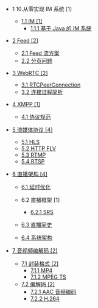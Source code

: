   - 1 10.从零实现 IM 系统 [1]
    - [1.1 IM [1]](/10.从零实现%20IM%20系统/IM/README.md)
      - [1.1.1 基于 Java 的 IM 系统](/10.从零实现%20IM%20系统/IM/基于%20Java%20的%20IM%20系统.md)
  - [2 Feed [2]](/Feed/README.md)
    - [2.1 Feed 流方案](/Feed/Feed%20流方案.md)
    - [2.2 分页问题](/Feed/分页问题.md)
  - [3 WebRTC [2]](/WebRTC/README.md)
    - [3.1 RTCPeerConnection](/WebRTC/RTCPeerConnection.md)
    - [3.2 连接过程简析](/WebRTC/连接过程简析.md)
  - [4 XMPP [1]](/XMPP/README.md)
    - [4.1 协议规范](/XMPP/协议规范.md)
  - [5 流媒体协议 [4]](/流媒体协议/README.md)
    - [5.1 HLS](/流媒体协议/HLS.md)
    - [5.2 HTTP FLV](/流媒体协议/HTTP-FLV.md)
    - [5.3 RTMP](/流媒体协议/RTMP.md)
    - [5.4 RTSP](/流媒体协议/RTSP.md)
  - [6 直播架构 [4]](/直播架构/README.md)
    - [6.1 延时优化](/直播架构/延时优化/README.md)
      
    - 6.2 直播框架 [1]
      - [6.2.1 SRS](/直播架构/直播框架/SRS/README.md)
        
    - [6.3 直播简史](/直播架构/直播简史.md)
    - [6.4 系统架构](/直播架构/系统架构/README.md)
      
  - [7 音视频编解码 [2]](/音视频编解码/README.md)
    - [7.1 封装格式 [2]](/音视频编解码/封装格式/README.md)
      - [7.1.1 MP4](/音视频编解码/封装格式/MP4.md)
      - [7.1.2 MPEG TS](/音视频编解码/封装格式/MPEG-TS.md)
    - [7.2 编解码 [2]](/音视频编解码/编解码/README.md)
      - [7.2.1 AAC 音频编码](/音视频编解码/编解码/AAC%20音频编码.md)
      - [7.2.2 H.264](/音视频编解码/编解码/H.264.md)
